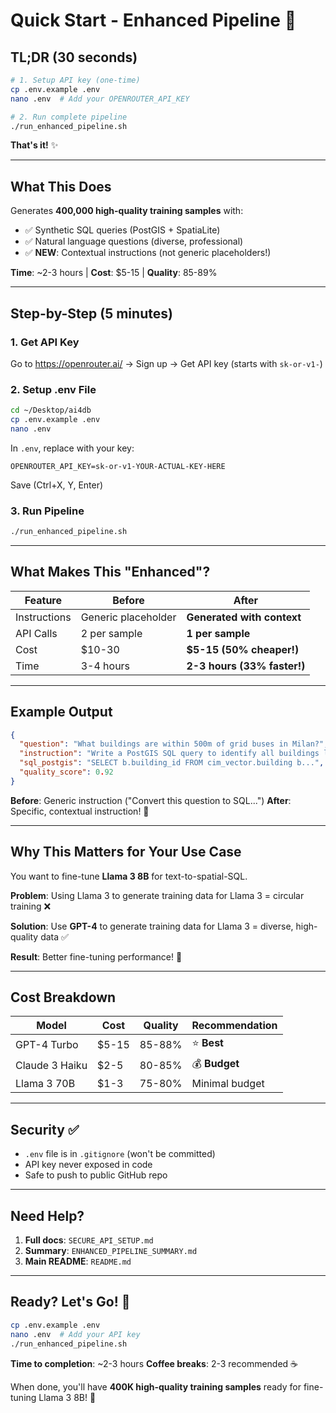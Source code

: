 # Quick Start - Enhanced Pipeline 🚀

## TL;DR (30 seconds)

```bash
# 1. Setup API key (one-time)
cp .env.example .env
nano .env  # Add your OPENROUTER_API_KEY

# 2. Run complete pipeline
./run_enhanced_pipeline.sh
```

**That's it!** ✨

---

## What This Does

Generates **400,000 high-quality training samples** with:
- ✅ Synthetic SQL queries (PostGIS + SpatiaLite)
- ✅ Natural language questions (diverse, professional)
- ✅ **NEW**: Contextual instructions (not generic placeholders!)

**Time**: ~2-3 hours | **Cost**: $5-15 | **Quality**: 85-89%

---

## Step-by-Step (5 minutes)

### 1. Get API Key
Go to https://openrouter.ai/ → Sign up → Get API key (starts with `sk-or-v1-`)

### 2. Setup .env File
```bash
cd ~/Desktop/ai4db
cp .env.example .env
nano .env
```

In `.env`, replace with your key:
```
OPENROUTER_API_KEY=sk-or-v1-YOUR-ACTUAL-KEY-HERE
```
Save (Ctrl+X, Y, Enter)

### 3. Run Pipeline
```bash
./run_enhanced_pipeline.sh
```

---

## What Makes This "Enhanced"?

| Feature | Before | After |
|---------|--------|-------|
| Instructions | Generic placeholder | **Generated with context** |
| API Calls | 2 per sample | **1 per sample** |
| Cost | $10-30 | **$5-15 (50% cheaper!)** |
| Time | 3-4 hours | **2-3 hours (33% faster!)** |

---

## Example Output

```json
{
  "question": "What buildings are within 500m of grid buses in Milan?",
  "instruction": "Write a PostGIS SQL query to identify all buildings located within a 500-meter buffer of grid bus stations in the Milan smart district project",
  "sql_postgis": "SELECT b.building_id FROM cim_vector.building b...",
  "quality_score": 0.92
}
```

**Before**: Generic instruction ("Convert this question to SQL...")
**After**: Specific, contextual instruction! 🎯

---

## Why This Matters for Your Use Case

You want to fine-tune **Llama 3 8B** for text-to-spatial-SQL.

**Problem**: Using Llama 3 to generate training data for Llama 3 = circular training ❌

**Solution**: Use **GPT-4** to generate training data for Llama 3 = diverse, high-quality data ✅

**Result**: Better fine-tuning performance! 🎉

---

## Cost Breakdown

| Model | Cost | Quality | Recommendation |
|-------|------|---------|----------------|
| GPT-4 Turbo | $5-15 | 85-88% | ⭐ **Best** |
| Claude 3 Haiku | $2-5 | 80-85% | 💰 **Budget** |
| Llama 3 70B | $1-3 | 75-80% | Minimal budget |

---

## Security ✅

- `.env` file is in `.gitignore` (won't be committed)
- API key never exposed in code
- Safe to push to public GitHub repo

---

## Need Help?

1. **Full docs**: `SECURE_API_SETUP.md`
2. **Summary**: `ENHANCED_PIPELINE_SUMMARY.md`
3. **Main README**: `README.md`

---

## Ready? Let's Go! 🚀

```bash
cp .env.example .env
nano .env  # Add your API key
./run_enhanced_pipeline.sh
```

**Time to completion**: ~2-3 hours
**Coffee breaks**: 2-3 recommended ☕

When done, you'll have **400K high-quality training samples** ready for fine-tuning Llama 3 8B! 🎉
